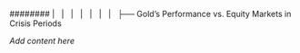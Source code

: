 ######## |   |   |   |   |   |   |   ├── Gold’s Performance vs. Equity Markets in Crisis Periods

*Add content here*